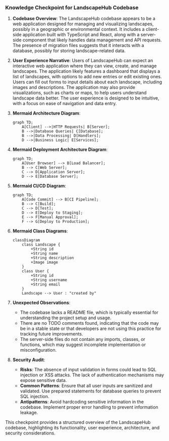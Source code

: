### Knowledge Checkpoint for LandscapeHub Codebase

1. **Codebase Overview**:
   The LandscapeHub codebase appears to be a web application designed for managing and visualizing landscapes, possibly in a geographic or environmental context. It includes a client-side application built with TypeScript and React, along with a server-side component that likely handles data management and API requests. The presence of migration files suggests that it interacts with a database, possibly for storing landscape-related data.

2. **User Experience Narrative**:
   Users of LandscapeHub can expect an interactive web application where they can view, create, and manage landscapes. The application likely features a dashboard that displays a list of landscapes, with options to add new entries or edit existing ones. Users can fill out forms to input details about each landscape, including images and descriptions. The application may also provide visualizations, such as charts or maps, to help users understand landscape data better. The user experience is designed to be intuitive, with a focus on ease of navigation and data entry.

3. **Mermaid Architecture Diagram**:
   ```mermaid
   graph TD;
       A[Client] -->|HTTP Requests| B[Server];
       B -->|Database Queries| C[Database];
       B -->|Data Processing| D[Handlers];
       D -->|Business Logic| E[Services];
   ```

4. **Mermaid Deployment Architecture Diagram**:
   ```mermaid
   graph TD;
       A[User Browser] --> B[Load Balancer];
       B --> C[Web Server];
       C --> D[Application Server];
       D --> E[Database Server];
   ```

5. **Mermaid CI/CD Diagram**:
   ```mermaid
   graph TD;
       A[Code Commit] --> B[CI Pipeline];
       B --> C[Build];
       C --> D[Test];
       D --> E[Deploy to Staging];
       E --> F[Manual Approval];
       F --> G[Deploy to Production];
   ```

6. **Mermaid Class Diagrams**:
   ```mermaid
   classDiagram
       class Landscape {
           +String id
           +String name
           +String description
           +Image image
       }
       class User {
           +String id
           +String username
           +String email
       }
       Landscape --> User : "created by"
   ```

7. **Unexpected Observations**:
   - The codebase lacks a README file, which is typically essential for understanding the project setup and usage.
   - There are no TODO comments found, indicating that the code may be in a stable state or that developers are not using this practice for tracking future improvements.
   - The server-side files do not contain any imports, classes, or functions, which may suggest incomplete implementation or misconfiguration.

8. **Security Audit**:
   - **Risks**: The absence of input validation in forms could lead to SQL injection or XSS attacks. The lack of authentication mechanisms may expose sensitive data.
   - **Common Patterns**: Ensure that all user inputs are sanitized and validated. Use prepared statements for database queries to prevent SQL injection.
   - **Antipatterns**: Avoid hardcoding sensitive information in the codebase. Implement proper error handling to prevent information leakage.

This checkpoint provides a structured overview of the LandscapeHub codebase, highlighting its functionality, user experience, architecture, and security considerations.